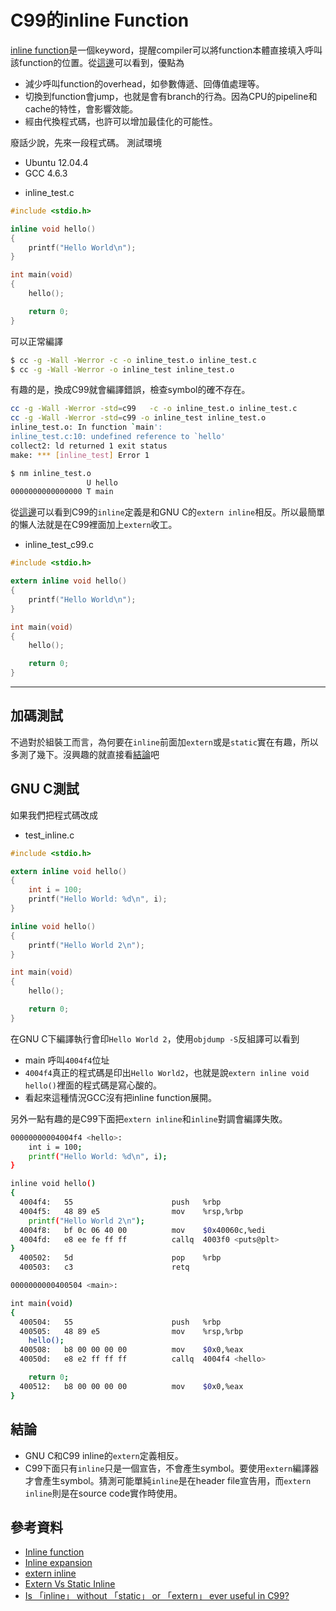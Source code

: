 # C99的inline Function


[inline function](http://en.wikipedia.org/wiki/Inline_function)是一個keyword，提醒compiler可以將function本體直接填入呼叫該function的位置。從[這邊](http://en.wikipedia.org/wiki/Inline_expansion)可以看到，優點為

* 減少呼叫function的overhead，如參數傳遞、回傳值處理等。
* 切換到function會jump，也就是會有branch的行為。因為CPU的pipeline和cache的特性，會影響效能。
* 經由代換程式碼，也許可以增加最佳化的可能性。

廢話少說，先來一段程式碼。
測試環境

* Ubuntu 12.04.4
* GCC 4.6.3

- inline_test.c

```c 
#include <stdio.h>

inline void hello()
{
    printf("Hello World\n");
}

int main(void)
{
    hello();

    return 0;
}
```

可以正常編譯

```sh
$ cc -g -Wall -Werror -c -o inline_test.o inline_test.c
$ cc -g -Wall -Werror -o inline_test inline_test.o
```

有趣的是，換成C99就會編譯錯誤，檢查symbol的確不存在。
```sh
cc -g -Wall -Werror -std=c99   -c -o inline_test.o inline_test.c
cc -g -Wall -Werror -std=c99 -o inline_test inline_test.o
inline_test.o: In function `main':
inline_test.c:10: undefined reference to `hello'
collect2: ld returned 1 exit status
make: *** [inline_test] Error 1

$ nm inline_test.o 
                 U hello
0000000000000000 T main
```

從[這邊](http://stackoverflow.com/questions/216510/extern-inline/216546#21654)可以看到C99的`inline`定義是和GNU C的`extern inline`相反。所以最簡單的懶人法就是在C99裡面加上`extern`收工。

- inline_test_c99.c

```c 
#include <stdio.h>

extern inline void hello()
{
    printf("Hello World\n");
}

int main(void)
{
    hello();

    return 0;
}
```

---
## 加碼測試
不過對於組裝工而言，為何要在`inline`前面加`extern`或是`static`實在有趣，所以多測了幾下。沒興趣的就直接看[結論](#concl)吧

## GNU C測試 
如果我們把程式碼改成
- test_inline.c

```c 
#include <stdio.h>

extern inline void hello()
{
    int i = 100;
    printf("Hello World: %d\n", i);
}

inline void hello()
{
    printf("Hello World 2\n");
}

int main(void)
{
    hello();

    return 0;
}
```
在GNU C下編譯執行會印`Hello World 2`，使用`objdump -S`反組譯可以看到

* main 呼叫`4004f4`位址
* `4004f4`真正的程式碼是印出`Hello World2`，也就是說`extern inline void hello()`裡面的程式碼是寫心酸的。
* 看起來這種情況GCC沒有把inline function展開。

另外一點有趣的是C99下面把`extern inline`和`inline`對調會編譯失敗。

```sh
00000000004004f4 <hello>:
    int i = 100;
    printf("Hello World: %d\n", i);
}

inline void hello()
{
  4004f4:	55                   	push   %rbp
  4004f5:	48 89 e5             	mov    %rsp,%rbp
    printf("Hello World 2\n");
  4004f8:	bf 0c 06 40 00       	mov    $0x40060c,%edi
  4004fd:	e8 ee fe ff ff       	callq  4003f0 <puts@plt>
}
  400502:	5d                   	pop    %rbp
  400503:	c3                   	retq   

0000000000400504 <main>:

int main(void)
{
  400504:	55                   	push   %rbp
  400505:	48 89 e5             	mov    %rsp,%rbp
    hello();
  400508:	b8 00 00 00 00       	mov    $0x0,%eax
  40050d:	e8 e2 ff ff ff       	callq  4004f4 <hello>

    return 0;
  400512:	b8 00 00 00 00       	mov    $0x0,%eax
}
```

## 結論

* GNU C和C99 inline的`extern`定義相反。
* C99下面只有`inline`只是一個宣告，不會產生symbol。要使用`extern`編譯器才會產生symbol。猜測可能單純`inline`是在header file宣告用，而`extern inline`則是在source code實作時使用。

## 參考資料

* [Inline function](http://en.wikipedia.org/wiki/Inline_function)
* [Inline expansion](http://en.wikipedia.org/wiki/Inline_expansion)
* [extern inline](http://stackoverflow.com/questions/216510/extern-inline/216546#216546)
* [Extern Vs Static Inline](http://elinux.org/Extern_Vs_Static_Inline)
* [Is 「inline」 without 「static」 or 「extern」 ever useful in C99?](http://stackoverflow.com/questions/6312597/is-inline-without-static-or-extern-ever-useful-in-c99)
